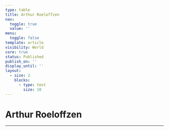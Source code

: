 ```yaml
---
type: table
title: Arthur Roeloffzen
nav:
  toggle: true
  value: ''
menu:
  toggle: false
template: article
visibility: World
core: true
status: Published
publish_on: ''
display_until: ''
layout:
  - size: 2
    blocks:
      - type: text
        size: 10
---
```


# Arthur Roeloffzen

---
